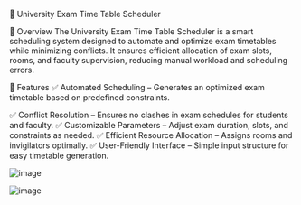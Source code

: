 📅 University Exam Time Table Scheduler

🔹 Overview
The University Exam Time Table Scheduler is a smart scheduling system designed to automate and optimize exam timetables while minimizing conflicts. It ensures efficient allocation of exam slots, rooms, and faculty supervision, reducing manual workload and scheduling errors.

🔹 Features
✅ Automated Scheduling – Generates an optimized exam timetable based on predefined constraints.

✅ Conflict Resolution – Ensures no clashes in exam schedules for students and faculty.
✅ Customizable Parameters – Adjust exam duration, slots, and constraints as needed.
✅ Efficient Resource Allocation – Assigns rooms and invigilators optimally.
✅ User-Friendly Interface – Simple input structure for easy timetable generation.

![image](https://github.com/user-attachments/assets/69b5be36-07a3-4bcd-b91b-87317aeb362b)


![image](https://github.com/user-attachments/assets/92ec9d6f-8e1c-4d49-a17a-f5c543cdcd5c)

